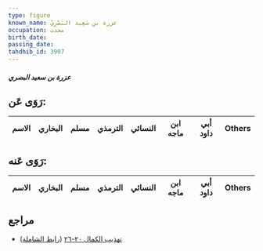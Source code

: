 ```yaml
---
type: figure
known_name: عزرة بن سَعِيد البَصْرِيّ
occupation: محدث
birth_date:
passing_date:
tahdhib_id: 3907
---
```

##### عزرة بن سعيد البصري

## رَوَى عَن:
| الاسم | البخاري | مسلم | الترمذي | النسائي | ابن ماجه | أبي داود | Others |
| ----- | ------- | ---- | ------- | ------- | -------- | -------- | ------ |
## رَوَى عَنه:
| الاسم | البخاري | مسلم | الترمذي | النسائي | ابن ماجه | أبي داود | Others |
| ----- | ------- | ---- | ------- | ------- | -------- | -------- | ------ |
## مراجع
- [تهذيب الكمال ٢٠-٢٦](obsidian://open?vault=Tahdhib-al-Kamal&file=Figures/٣٩٠٧-عزرة%20بن%20سعيد%20البصري) ([رابط الشاملة](https://shamela.ws/book/3722/10156))